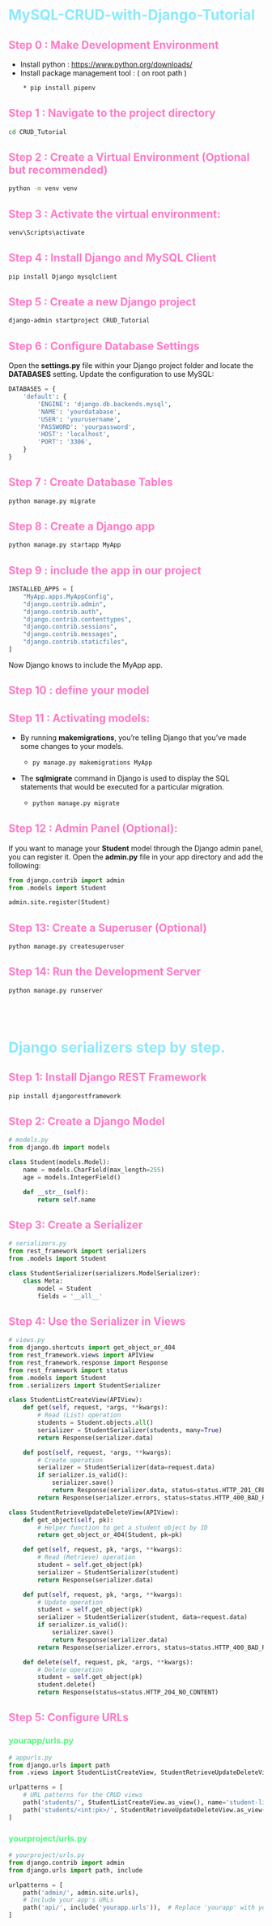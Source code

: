 <style>

    h1 {
        color: #8BE9FD; /* Cyan */
    }

    h2 {
        color: #FF79C6; /* Pink */

    }

    h3, h4 {
        color: #50FA7B; /* Green */
    }

 
</style>

# MySQL-CRUD-with-Django-Tutorial

## Step 0 : Make Development Environment
* Install python : https://www.python.org/downloads/
* Install  package management tool : ( on root path )
```bash
    * pip install pipenv
```
## Step 1 : Navigate to the project directory
```bash
cd CRUD_Tutorial
```
## Step 2 : Create a Virtual Environment (Optional but recommended)
```bash
python -m venv venv
```

## Step 3 : Activate the virtual environment:
```bash
venv\Scripts\activate
```

## Step 4 : Install Django and MySQL Client
```bash
pip install Django mysqlclient
```
## Step 5 : Create a new Django project
```bash
django-admin startproject CRUD_Tutorial
```

## Step 6 : Configure Database Settings
Open the <b>settings.py</b> file within your Django project folder and locate the <b>DATABASES</b> setting. Update the configuration to use MySQL:

```python
DATABASES = {
    'default': {
        'ENGINE': 'django.db.backends.mysql',
        'NAME': 'yourdatabase',
        'USER': 'yourusername',
        'PASSWORD': 'yourpassword',
        'HOST': 'localhost',
        'PORT': '3306',
    }
}
```

## Step 7 : Create Database Tables
```bash
python manage.py migrate
```
## Step 8 : Create a Django app
```bash
python manage.py startapp MyApp
```

## Step 9 : include the app in our project
```python
INSTALLED_APPS = [
    "MyApp.apps.MyAppConfig",
    "django.contrib.admin",
    "django.contrib.auth",
    "django.contrib.contenttypes",
    "django.contrib.sessions",
    "django.contrib.messages",
    "django.contrib.staticfiles",
]
```
Now Django knows to include the MyApp app.

## Step 10 : define your model 

## Step 11 : Activating models:
* By running <b>makemigrations</b>, you’re telling Django that you’ve made some changes to your models.

    *   ```bash
        py manage.py makemigrations MyApp
        ```

* The <b>sqlmigrate</b> command in Django is used to display the SQL statements that would be executed for a particular migration.

    *   ```bash
        python manage.py migrate
        ```

## Step 12 : Admin Panel (Optional):
If you want to manage your <b>Student</b> model through the Django admin panel, you can register it. Open the <b>admin.py</b> file in your app directory and add the following:

```python
from django.contrib import admin
from .models import Student

admin.site.register(Student)
```

## Step 13: Create a Superuser (Optional)
```bash
python manage.py createsuperuser
```
## Step 14: Run the Development Server
```bash
python manage.py runserver
```

<br><br>

# Django serializers step by step.

## Step 1: Install Django REST Framework
```bash
pip install djangorestframework
```

## Step 2: Create a Django Model

```python
# models.py
from django.db import models

class Student(models.Model):
    name = models.CharField(max_length=255)
    age = models.IntegerField()

    def __str__(self):
        return self.name    
```
## Step 3: Create a Serializer
```python
# serializers.py
from rest_framework import serializers
from .models import Student

class StudentSerializer(serializers.ModelSerializer):
    class Meta:
        model = Student
        fields = '__all__'
```
## Step 4: Use the Serializer in Views 
```python
# views.py
from django.shortcuts import get_object_or_404
from rest_framework.views import APIView
from rest_framework.response import Response
from rest_framework import status
from .models import Student
from .serializers import StudentSerializer

class StudentListCreateView(APIView):
    def get(self, request, *args, **kwargs):
        # Read (List) operation
        students = Student.objects.all()
        serializer = StudentSerializer(students, many=True)
        return Response(serializer.data)

    def post(self, request, *args, **kwargs):
        # Create operation
        serializer = StudentSerializer(data=request.data)
        if serializer.is_valid():
            serializer.save()
            return Response(serializer.data, status=status.HTTP_201_CREATED)
        return Response(serializer.errors, status=status.HTTP_400_BAD_REQUEST)

class StudentRetrieveUpdateDeleteView(APIView):
    def get_object(self, pk):
        # Helper function to get a student object by ID
        return get_object_or_404(Student, pk=pk)

    def get(self, request, pk, *args, **kwargs):
        # Read (Retrieve) operation
        student = self.get_object(pk)
        serializer = StudentSerializer(student)
        return Response(serializer.data)

    def put(self, request, pk, *args, **kwargs):
        # Update operation
        student = self.get_object(pk)
        serializer = StudentSerializer(student, data=request.data)
        if serializer.is_valid():
            serializer.save()
            return Response(serializer.data)
        return Response(serializer.errors, status=status.HTTP_400_BAD_REQUEST)

    def delete(self, request, pk, *args, **kwargs):
        # Delete operation
        student = self.get_object(pk)
        student.delete()
        return Response(status=status.HTTP_204_NO_CONTENT)
```
## Step 5: Configure URLs

###  yourapp/urls.py
```python
# appurls.py
from django.urls import path
from .views import StudentListCreateView, StudentRetrieveUpdateDeleteView

urlpatterns = [
    # URL patterns for the CRUD views
    path('students/', StudentListCreateView.as_view(), name='student-list-create'),
    path('students/<int:pk>/', StudentRetrieveUpdateDeleteView.as_view(), name='student-retrieve-update-delete'),
]

```
### yourproject/urls.py

```python
# yourproject/urls.py
from django.contrib import admin
from django.urls import path, include

urlpatterns = [
    path('admin/', admin.site.urls),
    # Include your app's URLs
    path('api/', include('yourapp.urls')),  # Replace 'yourapp' with your app's name
]
```


